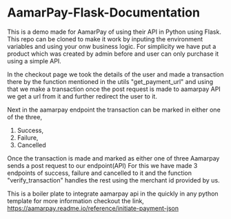 # AamarPay-Flask-Documentation

This is a demo made for AamarPay of using their API in Python using Flask.
This repo can be cloned to make it work by inputing the environment variables and using your onw business logic. For simplicity we have put a product which was created by admin before and user can only purchase it using a simple API.

In the checkout page we took the details of the user and made a transaction there by the function mentioned in the utils "get_payment_url" and using that we make a transaction once the post request is made to aamarpay API we get a url from it and further redirect the user to it.

Next in the aamarpay endpoint the transaction can be marked in either one of the three,
1. Success,
2. Failure,
3. Cancelled

Once the transaction is made and marked as either one of three Aamarpay sends a post request to our endpoint(API)
For this we have made 3 endpoints of success, failure and cancelled to it and the function "verify_transaction" handles the rest using the merchant id provided by us.

This is a boiler plate to integrate aamarpay api in the quickly in any python template for more information checkout the link,
https://aamarpay.readme.io/reference/initiate-payment-json
